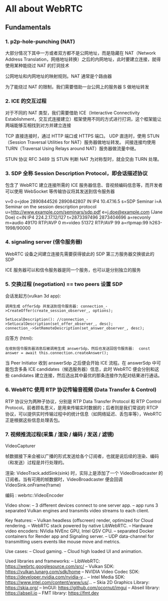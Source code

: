 # All about WebRTC

## Fundamentals

### 1. p2p-hole-punching (NAT)

大部分情况下其中一方或者双方都不是公网地址，而是隐藏在 NAT（Network Address Translation，网络地址转换）之后的内网地址，此时要建立连接，就得使用某种能绕过 NAT 的打洞技术

公网地址和内网地址的映射规则。NAT 通常是个路由器

为了能绕过 NAT 的限制，我们需要借助一台公网上的服务器 S 做地址转发





### 2.  ICE 的交互过程

对于不同的 NAT 类型，我们需要借助 ICE（Interactive Connectivity Establishment，交互式连接建立）框架使用不同的方式进行打洞，这个框架能让两端能够互相找到对方并建立连接


TCP 直接连接时，通过 HTTP 端口或 HTTPS 端口。
UDP 直连时，使用 STUN（Session Traversal Utilities for NAT）服务器做地址转发。
间接连接均使用 TURN（Traversal Using Relays around NAT）服务器做流量中继。

 STUN 协议 RFC 3489
 当 STUN 判断 NAT 为对称型时，就会交由 TURN 处理。

### 3. SDP 全称 Session Description Protocol，即会话描述协议


包含了 WebRTC 建立连接所需的 ICE 服务器信息、音视频编码信息等，而开发者可以使用 WebSocket 等传输协议将其发送到信令服务器



v=0
o=jdoe 2890844526 2890842807 IN IP4 10.47.16.5
s=SDP Seminar
i=A Seminar on the session description protocol
u=http://www.example.com/seminars/sdp.pdf
e=j.doe@example.com (Jane Doe)
c=IN IP4 224.2.17.12/127
t=2873397496 2873404696
a=recvonly
m=audio 49170 RTP/AVP 0
m=video 51372 RTP/AVP 99
a=rtpmap:99 h263-1998/90000


### 4. signaling server (信令服务器)

WebRTC 设备之间建立连接先需要获得彼此的 SDP 
第三方服务器交换彼此的 SDP

ICE 服务器可以和信令服务器是同一个服务，也可以是分别独立的服务


### 5. 交换过程 (negotiation) == two peers 设置 SDP

会话发起方(vulkan 3d app): 

    调用生成 offerSdp 并发送到信令服务器: connection_->CreateOffer(create_session_observer_, options);
   
    SetLocalDescription(): //connection_->SetLocalDescription(set_offer_observer_, desc);
    connection_->SetRemoteDescription(set_answer_observer_, desc);

应答方 (html):

    在收到信令服务器消息后被调用生成 answerSdp，然后也发送回信令服务器:  const answer = await this.connection.createAnswer();


当 Peer Initiator 收到 answerSdp 之后便会开始 ICE 流程。在 answerSdp 中可能包含多条 ICE candidates（候选服务器）信息，此时 WebRTC 便会分别和这些 candidates 建立连接，然后选出其中最优的那条连接作为配对结果进行通话。


### 6. WebRTC 使用 RTP 协议传输音视频 (Data Transfer & Control)

RTP 协议分为两种子协议，分别是 RTP Data Transfer Protocol 和 RTP Control Protocol。前者顾名思义，是用来传输实时数据的；后者则是我们常说的 RTCP 协议，可以提供实时传输过程中的统计信息（如网络延迟、丢包率等），WebRTC 正是根据这些信息处理丢包。

### 7. 视频推流过程(采集 / 渲染 / 编码 / 发送 / 滤镜)
VideoCapturer 

帧数据接下来会被以广播的形式发送给各个订阅者，也就是说后续的渲染、编码（和发送）过程是并行处理的。

渲染: VideoTrack.addSink(sink) 时，实际上是添加了一个 VideoBroadcaster 的订阅者。当有可用的帧数据时，VideoBroadcaster 便会回调 VideoSink.onFrame(frame) 

编码 : webrtc::VideoEncoder

Video show: 
– 3 different devices connect to one server app.
– app runs 3 separated Vulkan engines and transmits video streams to each client.

Key features:
– Vulkan headless (offscreen) render, optimized for Cloud rendering.
– WebRTC stack powered by native LibWebRTC.
– Hardware video encoders: NVidia NVEnc GPU, Intel QSV CPU.
– separated Docker containers for Render app and Signaling server.
– UDP data-channel for transmitting users events like mouse move and metrics.

Use cases:
– Cloud gaming.
– Cloud high loaded UI and animation.

Used libraries and frameworks:
– LibWebRTC: https://webrtc.googlesource.com/src/
– Vulkan SDK: https://vulkan.lunarg.com/sdk/home
– NVIDIA Video Codec SDK: https://developer.nvidia.com/nvidia-v...
– Intel Media SDK: https://www.intel.com/content/www/us/...
– Skia 2D Graphics Library: https://skia.org/
– ImGUI: https://github.com/ocornut/imgui
– Abseil library: https://abseil.io
– FMT library: https://fmt.dev
